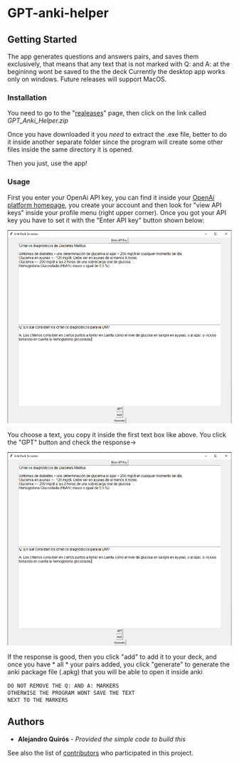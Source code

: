 # GPT-anki-helper

## Getting Started

The app generates questions and answers pairs, and saves them exclusively, that means that any text that is not marked with Q: and A: at the begininng wont be saved to the the deck
Currently the desktop app works only on windows. Future releases will support MacOS.

### Installation

You need to go to the "[realeases](https://github.com/GingerAle3101/GPT-anki-helper/releases)" page, then click on the link called *GPT_Anki_Helper.zip*

Once you have downloaded it you *need* to extract the .exe file, better to do it inside another separate folder since the program will create some other files inside the same directory it is opened.


Then you just, use the app!

### Usage

First you enter your OpenAi API key, you can find it inside your [OpenAi platform homepage](https://platform.openai.com/), you create your account and then look for "view API keys" inside your profile menu (right upper corner). Once you got your API key you have to set it with the "Enter API key" button shown below:

![alt text](Assets/Captura.PNG)


You choose a text, you copy it inside the first text box like above.
You click the "GPT" button and check the response->

![alt text](Assets/Captura.PNG)


If the response is good, then you click "add" to add it to your deck, and once you have   *   all   *   your pairs added, you click "generate" to generate the anki package file (.apkg) that you will be able to open it inside anki

    DO NOT REMOVE THE Q: AND A: MARKERS 
    OTHERWISE THE PROGRAM WONT SAVE THE TEXT 
    NEXT TO THE MARKERS


## Authors

  - **Alejandro Quirós** - *Provided the simple code to build this*

See also the list of
[contributors](https://github.com/GingerAle3101/GPT-anki-helper/contributors)
who participated in this project.


